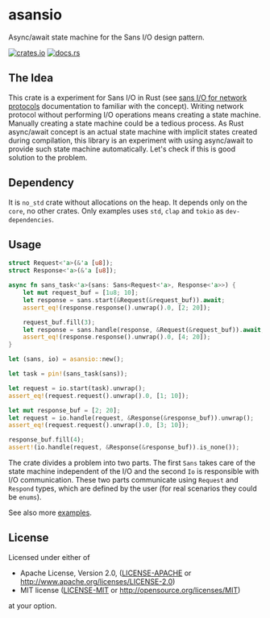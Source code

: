 # asansio
Async/await state machine for the Sans I/O design pattern.

[![crates.io](https://img.shields.io/crates/v/asansio.svg)](https://crates.io/crates/asansio)
[![docs.rs](https://img.shields.io/docsrs/asansio/latest)](https://docs.rs/asansio)

## The Idea

This crate is a experiment for Sans I/O in Rust (see [sans I/O for network
protocols](https://sans-io.readthedocs.io/) documentation to familiar with the
concept). Writing network protocol without performing I/O operations means
creating a state machine. Manually creating a state machine could be a tedious
process. As Rust async/await concept is an actual state machine with implicit
states created during compilation, this library is an experiment with using
async/await to provide such state machine automatically.  Let's check if this
is good solution to the problem.

## Dependency

It is `no_std` crate without allocations on the heap. It depends only on the
`core`, no other crates. Only examples uses `std`, `clap` and `tokio` as
`dev-dependencies`.

## Usage

```rust
struct Request<'a>(&'a [u8]);
struct Response<'a>(&'a [u8]);

async fn sans_task<'a>(sans: Sans<Request<'a>, Response<'a>>) {
    let mut request_buf = [1u8; 10];
    let response = sans.start(&Request(&request_buf)).await;
    assert_eq!(response.response().unwrap().0, [2; 20]);

    request_buf.fill(3);
    let response = sans.handle(response, &Request(&request_buf)).await;
    assert_eq!(response.response().unwrap().0, [4; 20]);
}

let (sans, io) = asansio::new();

let task = pin!(sans_task(sans));

let request = io.start(task).unwrap();
assert_eq!(request.request().unwrap().0, [1; 10]);

let mut response_buf = [2; 20];
let request = io.handle(request, &Response(&response_buf)).unwrap();
assert_eq!(request.request().unwrap().0, [3; 10]);

response_buf.fill(4);
assert!(io.handle(request, &Response(&response_buf)).is_none());
```

The crate divides a problem into two parts. The first `Sans` takes care of the
state machine independent of the I/O and the second `Io` is responsible with
I/O communication.  These two parts communicate using `Request` and `Respond`
types, which are defined by the user (for real scenarios they could be
`enums`).

See also more [examples](examples).

## License

Licensed under either of

- Apache License, Version 2.0, ([LICENSE-APACHE](LICENSE-APACHE) or http://www.apache.org/licenses/LICENSE-2.0)
- MIT license ([LICENSE-MIT](LICENSE-MIT) or http://opensource.org/licenses/MIT)

at your option.
